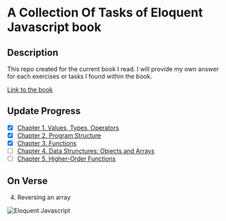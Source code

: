 # A Collection Of Tasks of Eloquent Javascript book
## Description
This repo created for the current book I read. I will provide my own answer for each exercises  or tasks I found within the book.

[Link to the book](https://eloquentjavascript.net/)


## Update Progress
- [x] [Chapter 1. Values, Types, Operators](https://eloquentjavascript.net/01_values.html)
- [x] [Chapter 2. Program Structure](https://eloquentjavascript.net/02_program_structure.html)
- [x] [Chapter 3. Functions](https://eloquentjavascript.net/03_functions.html)
- [ ] [Chapter 4. Data Strunctures: Objects and Arrays](https://eloquentjavascript.net/04_data.html)
- [ ] [Chapter 5. Higher-Order Functions](https://eloquentjavascript.net/05_higher_order.html)

## On Verse
4. Reversing an array

![Eloquent Javascript](https://eloquentjavascript.net/img/cover.jpg)
